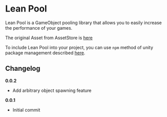 # Lean Pool

Lean Pool is a GameObject pooling library that allows you to easily increase the performance of your games.

The original Asset from AssetStore is [here](https://www.assetstore.unity3d.com/en/#!/content/35666)

To include Lean Pool into your project, you can use `npm` method of unity package management described [here](https://github.com/minhhh/UBootstrap).

## Changelog

**0.0.2**

* Add arbitrary object spawning feature

**0.0.1**

* Initial commit

<br/>

